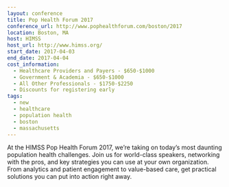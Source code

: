 ```yaml
---
layout: conference
title: Pop Health Forum 2017
conference_url: http://www.pophealthforum.com/boston/2017
location: Boston, MA
host: HIMSS
host_url: http://www.himss.org/
start_date: 2017-04-03
end_date: 2017-04-04
cost_information:
  - Healthcare Providers and Payers - $650-$1000
  - Government & Academia - $650-$1000
  - All Other Professionals - $1750-$2250
  - Discounts for registering early
tags:
  - new
  - healthcare
  - population health
  - boston
  - massachusetts
---
```


At the HIMSS Pop Health Forum 2017, we’re taking on today’s most daunting population health challenges. Join us for world-class speakers, networking with the pros, and key strategies you can use at your own organization. From analytics and patient engagement to value-based care, get practical solutions you can put into action right away.
